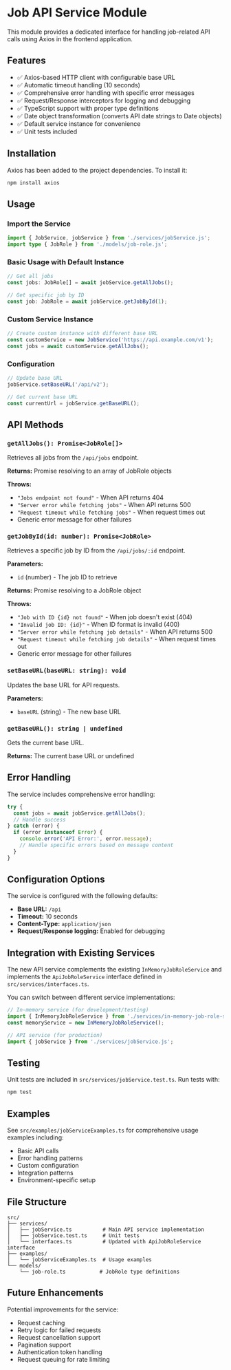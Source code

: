 # Job API Service Module

This module provides a dedicated interface for handling job-related API calls using Axios in the frontend application.

## Features

- ✅ Axios-based HTTP client with configurable base URL
- ✅ Automatic timeout handling (10 seconds)
- ✅ Comprehensive error handling with specific error messages
- ✅ Request/Response interceptors for logging and debugging
- ✅ TypeScript support with proper type definitions
- ✅ Date object transformation (converts API date strings to Date objects)
- ✅ Default service instance for convenience
- ✅ Unit tests included

## Installation

Axios has been added to the project dependencies. To install it:

```bash
npm install axios
```

## Usage

### Import the Service

```typescript
import { JobService, jobService } from './services/jobService.js';
import type { JobRole } from './models/job-role.js';
```

### Basic Usage with Default Instance

```typescript
// Get all jobs
const jobs: JobRole[] = await jobService.getAllJobs();

// Get specific job by ID
const job: JobRole = await jobService.getJobById(1);
```

### Custom Service Instance

```typescript
// Create custom instance with different base URL
const customService = new JobService('https://api.example.com/v1');
const jobs = await customService.getAllJobs();
```

### Configuration

```typescript
// Update base URL
jobService.setBaseURL('/api/v2');

// Get current base URL
const currentUrl = jobService.getBaseURL();
```

## API Methods

### `getAllJobs(): Promise<JobRole[]>`

Retrieves all jobs from the `/api/jobs` endpoint.

**Returns:** Promise resolving to an array of JobRole objects

**Throws:**
- `"Jobs endpoint not found"` - When API returns 404
- `"Server error while fetching jobs"` - When API returns 500
- `"Request timeout while fetching jobs"` - When request times out
- Generic error message for other failures

### `getJobById(id: number): Promise<JobRole>`

Retrieves a specific job by ID from the `/api/jobs/:id` endpoint.

**Parameters:**
- `id` (number) - The job ID to retrieve

**Returns:** Promise resolving to a JobRole object

**Throws:**
- `"Job with ID {id} not found"` - When job doesn't exist (404)
- `"Invalid job ID: {id}"` - When ID format is invalid (400)
- `"Server error while fetching job details"` - When API returns 500
- `"Request timeout while fetching job details"` - When request times out
- Generic error message for other failures

### `setBaseURL(baseURL: string): void`

Updates the base URL for API requests.

**Parameters:**
- `baseURL` (string) - The new base URL

### `getBaseURL(): string | undefined`

Gets the current base URL.

**Returns:** The current base URL or undefined

## Error Handling

The service includes comprehensive error handling:

```typescript
try {
  const jobs = await jobService.getAllJobs();
  // Handle success
} catch (error) {
  if (error instanceof Error) {
    console.error('API Error:', error.message);
    // Handle specific errors based on message content
  }
}
```

## Configuration Options

The service is configured with the following defaults:

- **Base URL:** `/api`
- **Timeout:** 10 seconds
- **Content-Type:** `application/json`
- **Request/Response logging:** Enabled for debugging

## Integration with Existing Services

The new API service complements the existing `InMemoryJobRoleService` and implements the `ApiJobRoleService` interface defined in `src/services/interfaces.ts`.

You can switch between different service implementations:

```typescript
// In-memory service (for development/testing)
import { InMemoryJobRoleService } from './services/in-memory-job-role-service.js';
const memoryService = new InMemoryJobRoleService();

// API service (for production)
import { jobService } from './services/jobService.js';
```

## Testing

Unit tests are included in `src/services/jobService.test.ts`. Run tests with:

```bash
npm test
```

## Examples

See `src/examples/jobServiceExamples.ts` for comprehensive usage examples including:

- Basic API calls
- Error handling patterns
- Custom configuration
- Integration patterns
- Environment-specific setup

## File Structure

```
src/
├── services/
│   ├── jobService.ts          # Main API service implementation
│   ├── jobService.test.ts     # Unit tests
│   └── interfaces.ts          # Updated with ApiJobRoleService interface
├── examples/
│   └── jobServiceExamples.ts  # Usage examples
└── models/
    └── job-role.ts           # JobRole type definitions
```

## Future Enhancements

Potential improvements for the service:

- Request caching
- Retry logic for failed requests
- Request cancellation support
- Pagination support
- Authentication token handling
- Request queuing for rate limiting